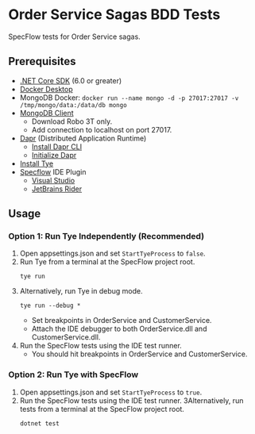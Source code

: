 # Order Service Sagas BDD Tests

SpecFlow tests for Order Service sagas.

## Prerequisites
- [.NET Core SDK](https://dotnet.microsoft.com/download) (6.0 or greater)
- [Docker Desktop](https://www.docker.com/products/docker-desktop)
- MongoDB Docker: `docker run --name mongo -d -p 27017:27017 -v /tmp/mongo/data:/data/db mongo`
- [MongoDB Client](https://robomongo.org/download)
  - Download Robo 3T only.
  - Add connection to localhost on port 27017.
- [Dapr](https://dapr.io/) (Distributed Application Runtime)
  - [Install Dapr CLI](https://docs.dapr.io/getting-started/install-dapr-cli/)
  - [Initialize Dapr](https://docs.dapr.io/getting-started/install-dapr-selfhost/)
- [Install Tye](https://github.com/dotnet/tye/blob/main/docs/getting_started.md)
- [Specflow](https://specflow.org/) IDE Plugin
  - [Visual Studio](https://docs.specflow.org/projects/getting-started/en/latest/GettingStarted/Step1.html)
  - [JetBrains Rider](https://docs.specflow.org/projects/specflow/en/latest/Rider/rider-installation.html)

## Usage

### Option 1: Run Tye Independently (Recommended)

1. Open appsettings.json and set `StartTyeProcess` to `false`.
2. Run Tye from a terminal at the SpecFlow project root.
    ```
    tye run
    ```
3. Alternatively, run Tye in debug mode.
    ```
    tye run --debug *
    ```
    - Set breakpoints in OrderService and CustomerService.
    - Attach the IDE debugger to both OrderService.dll and CustomerService.dll.
4. Run the SpecFlow tests using the IDE test runner.
   - You should hit breakpoints in OrderService and CustomerService.

### Option 2: Run Tye with SpecFlow

1. Open appsettings.json and set `StartTyeProcess` to `true`.
2. Run the SpecFlow tests using the IDE test runner.
3Alternatively, run tests from a terminal at the SpecFlow project root.
    ```
    dotnet test
    ```


